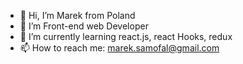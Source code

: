 - 👋 Hi, I’m Marek from Poland
- 👀 I’m Front-end web Developer
- 🌱 I’m currently learning react.js, react Hooks, redux
- 📫 How to reach me: marek.samofal@gmail.com

<!---
Markus-Sm/Markus-Sm is a ✨ special ✨ repository because its `README.md` (this file) appears on your GitHub profile.
You can click the Preview link to take a look at your changes
--->
